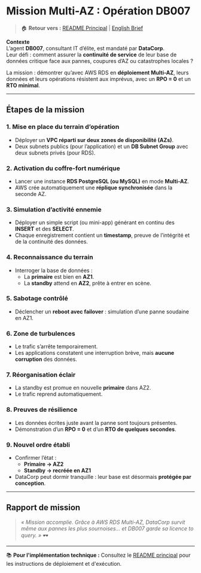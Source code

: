 # Mission Multi-AZ : Opération DB007

> 🏠 **Retour vers :** [README Principal](README.md) | [English Brief](mission-multi-az-en.md)

**Contexte**  
L’agent **DB007**, consultant IT d’élite, est mandaté par **DataCorp**.  
Leur défi : comment assurer la **continuité de service** de leur base de données critique face aux pannes, coupures d’AZ ou catastrophes locales ?  

La mission : démontrer qu’avec AWS RDS en **déploiement Multi-AZ**, leurs données et leurs opérations résistent aux imprévus, avec un **RPO = 0** et un **RTO minimal**.  

---

## Étapes de la mission

### 1. Mise en place du terrain d’opération
- Déployer un **VPC réparti sur deux zones de disponibilité (AZs)**.  
- Deux subnets publics (pour l’application) et un **DB Subnet Group** avec deux subnets privés (pour RDS).  

### 2. Activation du coffre-fort numérique
- Lancer une instance **RDS PostgreSQL (ou MySQL)** en mode **Multi-AZ**.  
- AWS crée automatiquement une **réplique synchronisée** dans la seconde AZ.  

### 3. Simulation d’activité ennemie
- Déployer un simple script (ou mini-app) générant en continu des **INSERT** et des **SELECT**.  
- Chaque enregistrement contient un **timestamp**, preuve de l’intégrité et de la continuité des données.  

### 4. Reconnaissance du terrain
- Interroger la base de données :  
  - La **primaire** est bien en **AZ1**.  
  - La **standby** attend en **AZ2**, prête à entrer en scène.  

### 5. Sabotage contrôlé
- Déclencher un **reboot avec failover** : simulation d’une panne soudaine en AZ1.  

### 6. Zone de turbulences
- Le trafic s’arrête temporairement.  
- Les applications constatent une interruption brève, mais **aucune corruption** des données.  

### 7. Réorganisation éclair
- La standby est promue en nouvelle **primaire** dans AZ2.  
- Le trafic reprend automatiquement.  

### 8. Preuves de résilience
- Les données écrites juste avant la panne sont toujours présentes.  
- Démonstration d’un **RPO = 0** et d’un **RTO de quelques secondes**.  

### 9. Nouvel ordre établi
- Confirmer l’état :  
  - **Primaire → AZ2**  
  - **Standby → recréée en AZ1**  
- DataCorp peut dormir tranquille : leur base est désormais **protégée par conception**.  

---

## Rapport de mission
> *« Mission accomplie. Grâce à AWS RDS Multi-AZ, DataCorp survit même aux pannes les plus sournoises… et DB007 garde sa licence to query. »* 🕶️

---

📚 **Pour l'implémentation technique :** Consultez le [README principal](README.md) pour les instructions de déploiement et d'exécution.

